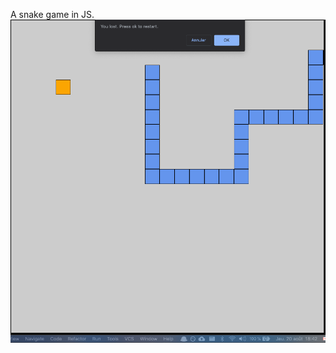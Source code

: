 A snake game in JS.
![alt text](https://github.com/Hackamo/snake-game/blob/master/screenshot-snake-game.png?raw=true)
